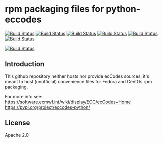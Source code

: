 # rpm packaging files for python-eccodes

[![Build Status](https://badges.herokuapp.com/travis/ARPA-SIMC/python-eccodes-rpm?branch=master&env=DOCKER_IMAGE=centos:7&label=centos7)](https://travis-ci.org/ARPA-SIMC/python-eccodes-rpm)
[![Build Status](https://badges.herokuapp.com/travis/ARPA-SIMC/python-eccodes-rpm?branch=master&env=DOCKER_IMAGE=centos:8&label=centos8)](https://travis-ci.org/ARPA-SIMC/python-eccodes-rpm)
[![Build Status](https://badges.herokuapp.com/travis/ARPA-SIMC/python-eccodes-rpm?branch=master&env=DOCKER_IMAGE=fedora:30&label=fedora30)](https://travis-ci.org/ARPA-SIMC/python-eccodes-rpm)
[![Build Status](https://badges.herokuapp.com/travis/ARPA-SIMC/python-eccodes-rpm?branch=master&env=DOCKER_IMAGE=fedora:31&label=fedora31)](https://travis-ci.org/ARPA-SIMC/python-eccodes-rpm)
[![Build Status](https://badges.herokuapp.com/travis/ARPA-SIMC/python-eccodes-rpm?branch=master&env=DOCKER_IMAGE=fedora:32&label=fedora32)](https://travis-ci.org/ARPA-SIMC/python-eccodes-rpm)
[![Build Status](https://badges.herokuapp.com/travis/ARPA-SIMC/python-eccodes-rpm?branch=master&env=DOCKER_IMAGE=fedora:rawhide&label=fedorarawhide)](https://travis-ci.org/ARPA-SIMC/python-eccodes-rpm)

[![Build Status](https://copr.fedorainfracloud.org/coprs/simc/stable/package/python-eccodes/status_image/last_build.png)](https://copr.fedorainfracloud.org/coprs/simc/stable/package/python-eccodes/)

## Introduction

This github repository neither hosts nor provide ecCodes sources, it's meant to
host (unofficial) convenience files for Fedora and CentOs rpm packaging.

For more info see:
https://software.ecmwf.int/wiki/display/ECC/ecCodes+Home
https://pypi.org/project/eccodes-python/

## License

Apache 2.0
